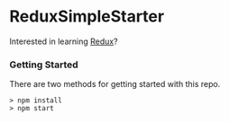 # ReduxSimpleStarter

Interested in learning [Redux](https://www.udemy.com/react-redux/)?

### Getting Started

There are two methods for getting started with this repo.

```
> npm install
> npm start
```
